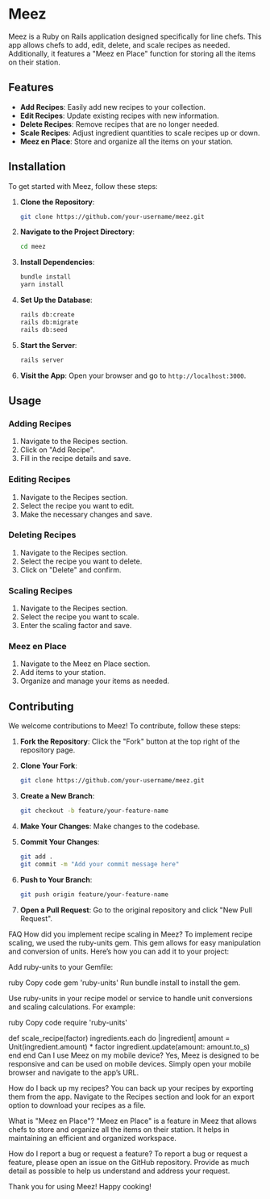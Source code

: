 # Meez

Meez is a Ruby on Rails application designed specifically for line chefs. This app allows chefs to add, edit, delete, and scale recipes as needed. Additionally, it features a "Meez en Place" function for storing all the items on their station.

## Features

- **Add Recipes**: Easily add new recipes to your collection.
- **Edit Recipes**: Update existing recipes with new information.
- **Delete Recipes**: Remove recipes that are no longer needed.
- **Scale Recipes**: Adjust ingredient quantities to scale recipes up or down.
- **Meez en Place**: Store and organize all the items on your station.

## Installation

To get started with Meez, follow these steps:

1. **Clone the Repository**:
    ```bash
    git clone https://github.com/your-username/meez.git
    ```
   
2. **Navigate to the Project Directory**:
    ```bash
    cd meez
    ```

3. **Install Dependencies**:
    ```bash
    bundle install
    yarn install
    ```

4. **Set Up the Database**:
    ```bash
    rails db:create
    rails db:migrate
    rails db:seed
    ```

5. **Start the Server**:
    ```bash
    rails server
    ```

6. **Visit the App**:
    Open your browser and go to `http://localhost:3000`.

## Usage

### Adding Recipes

1. Navigate to the Recipes section.
2. Click on "Add Recipe".
3. Fill in the recipe details and save.

### Editing Recipes

1. Navigate to the Recipes section.
2. Select the recipe you want to edit.
3. Make the necessary changes and save.

### Deleting Recipes

1. Navigate to the Recipes section.
2. Select the recipe you want to delete.
3. Click on "Delete" and confirm.

### Scaling Recipes

1. Navigate to the Recipes section.
2. Select the recipe you want to scale.
3. Enter the scaling factor and save.

### Meez en Place

1. Navigate to the Meez en Place section.
2. Add items to your station.
3. Organize and manage your items as needed.

## Contributing

We welcome contributions to Meez! To contribute, follow these steps:

1. **Fork the Repository**:
    Click the "Fork" button at the top right of the repository page.

2. **Clone Your Fork**:
    ```bash
    git clone https://github.com/your-username/meez.git
    ```

3. **Create a New Branch**:
    ```bash
    git checkout -b feature/your-feature-name
    ```

4. **Make Your Changes**:
    Make changes to the codebase.

5. **Commit Your Changes**:
    ```bash
    git add .
    git commit -m "Add your commit message here"
    ```

6. **Push to Your Branch**:
    ```bash
    git push origin feature/your-feature-name
    ```

7. **Open a Pull Request**:
    Go to the original repository and click "New Pull Request".

FAQ
How did you implement recipe scaling in Meez?
To implement recipe scaling, we used the ruby-units gem. This gem allows for easy manipulation and conversion of units. Here’s how you can add it to your project:

Add ruby-units to your Gemfile:

ruby
Copy code
gem 'ruby-units'
Run bundle install to install the gem.

Use ruby-units in your recipe model or service to handle unit conversions and scaling calculations. For example:

ruby
Copy code
require 'ruby-units'

def scale_recipe(factor)
  ingredients.each do |ingredient|
    amount = Unit(ingredient.amount) * factor
    ingredient.update(amount: amount.to_s)
  end
end
Can I use Meez on my mobile device?
Yes, Meez is designed to be responsive and can be used on mobile devices. Simply open your mobile browser and navigate to the app’s URL.

How do I back up my recipes?
You can back up your recipes by exporting them from the app. Navigate to the Recipes section and look for an export option to download your recipes as a file.

What is "Meez en Place"?
"Meez en Place" is a feature in Meez that allows chefs to store and organize all the items on their station. It helps in maintaining an efficient and organized workspace.

How do I report a bug or request a feature?
To report a bug or request a feature, please open an issue on the GitHub repository. Provide as much detail as possible to help us understand and address your request.



Thank you for using Meez! Happy cooking!
